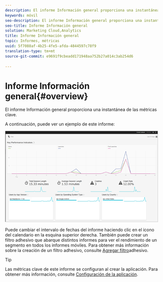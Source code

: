 ```yaml
---
description: El informe Información general proporciona una instantánea de las métricas clave.
keywords: móvil
seo-description: El informe Información general proporciona una instantánea de las métricas clave.
seo-title: Informe Información general
solution: Marketing Cloud,Analytics
title: Informe Información general
topic: Informes, métricas
uuid: 5f7088af-4b25-4fe5-afda-4844597c78f9
translation-type: tm+mt
source-git-commit: e9691f9cbeadd171948aa752b27a014c3ab254d6

---
```



# Informe Información general{#overview}

El informe Información general proporciona una instantánea de las métricas clave.

A continuación, puede ver un ejemplo de este informe:

![](assets/report_usage_overview.png)

Puede cambiar el intervalo de fechas del informe haciendo clic en el icono del calendario en la esquina superior derecha. También puede crear un filtro adhesivo que abarque distintos informes para ver el rendimiento de un segmento en todos los informes móviles. Para obtener más información sobre la creación de un filtro adhesivo, consulte [Agregar filtro](/help/using/usage/reports-customize/t-sticky-filter.md)adhesivo.

>[!TIP]
>
>Las métricas clave de este informe se configuran al crear la aplicación. Para obtener más información, consulte [Configuración de la aplicación](/help/using/c-manage-app-settings/c-mob-confg-app/c-mob-confg-app.md).

